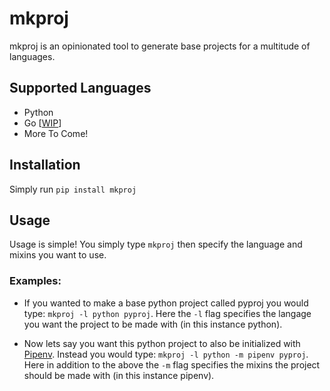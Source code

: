 # mkproj

mkproj is an opinionated tool to generate base projects for a multitude of languages.

## Supported Languages

* Python
* Go [[WIP](https://github.com/iboyperson/mkproj/tree/go-lang)]
* More To Come!

## Installation

Simply run `pip install mkproj`

## Usage

Usage is simple! You simply type `mkproj` then specify the language and mixins you want to use.

### Examples:

* If you wanted to make a base python project called pyproj you would type: `mkproj -l python pyproj`. Here the `-l` flag specifies
the langage you want the project to be made with (in this instance python).


* Now lets say you want this python project to also be initialized with [Pipenv](https://github.com/pypa/pipenv). Instead you would type:
`mkproj -l python -m pipenv pyproj`. Here in addition to the above the `-m` flag specifies the mixins the project should be made with (in this instance
pipenv).
